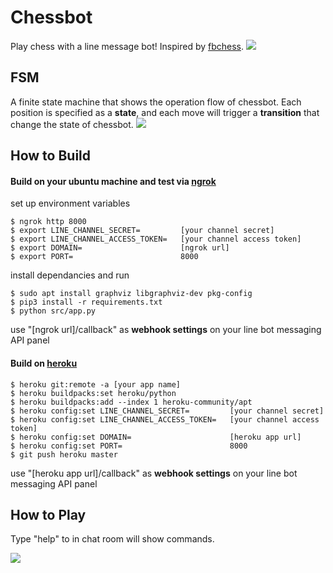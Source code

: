 # Chessbot
Play chess with a line message bot! Inspired by [fbchess](https://www.facebook.com/fbchess/).
![](https://raw.githubusercontent.com/blueskyson/line-bot/master/images/1.png )

## FSM

A finite state machine that shows the operation flow of chessbot. Each position is specified as a **state**, and each move will trigger a **transition** that change the state of chessbot.
![](https://raw.githubusercontent.com/blueskyson/line-bot/master/images/fsm.png)

## How to Build
#### Build on your ubuntu machine and test via [ngrok](https://ngrok.com/)
set up environment variables
```
$ ngrok http 8000
$ export LINE_CHANNEL_SECRET=         [your channel secret]
$ export LINE_CHANNEL_ACCESS_TOKEN=   [your channel access token]
$ export DOMAIN=                      [ngrok url]
$ export PORT=                        8000
```
install dependancies and run
```
$ sudo apt install graphviz libgraphviz-dev pkg-config
$ pip3 install -r requirements.txt
$ python src/app.py
```
use "[ngrok url]/callback" as **webhook settings** on your line bot messaging API panel

#### Build on [heroku](https://www.heroku.com)
```
$ heroku git:remote -a [your app name]
$ heroku buildpacks:set heroku/python
$ heroku buildpacks:add --index 1 heroku-community/apt
$ heroku config:set LINE_CHANNEL_SECRET=         [your channel secret]
$ heroku config:set LINE_CHANNEL_ACCESS_TOKEN=   [your channel access token]
$ heroku config:set DOMAIN=                      [heroku app url]
$ heroku config:set PORT=                        8000
$ git push heroku master
```

use "[heroku app url]/callback" as **webhook settings** on your line bot messaging API panel

## How to Play

Type "help" to in chat room will show commands.

![](https://raw.githubusercontent.com/blueskyson/line-bot/master/images/2.png)
